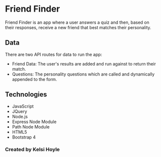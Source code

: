#  Friend Finder

Friend Finder is an app where a user answers a quiz and then, based on their responses, receive a new friend that best matches their personality. 

##  Data

There are two API routes for data to run the app:
* Friend Data: The user's results are added and run against to return their match.
* Questions: The personality questions which are called and dynamically appended to the form.

## Technologies

* JavaScript
* JQuery
* Node.js
* Express Node Module
* Path Node Module
* HTML5
* Bootstrap 4

### Created by Kelsi Hoyle
